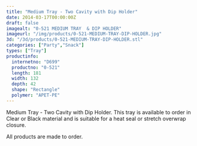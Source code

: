 ```yaml
---
title: "Medium Tray - Two Cavity with Dip Holder"
date: 2014-03-17T00:00:00Z
draft: false
imagealt: "0-521 MEDIUM TRAY  & DIP HOLDER"
imageurl: "/img/products/0-521-MEDIUM-TRAY-DIP-HOLDER.jpg"
3d: "/3d/products/0-521-MEDIUM-TRAY-DIP-HOLDER.stl"
categories: ["Party","Snack"]
types: ["Tray"]
productinfo:
  internetno: "D699"
  productno: "0-521"
  length: 181
  width: 132
  depth: 42
  shape: "Rectangle"
  polymer: "APET-PE"
---
```

Medium Tray - Two Cavity with Dip Holder. This tray is available to order in Clear or Black material and is suitable for a heat seal or stretch overwrap closure.

All products are made to order.
